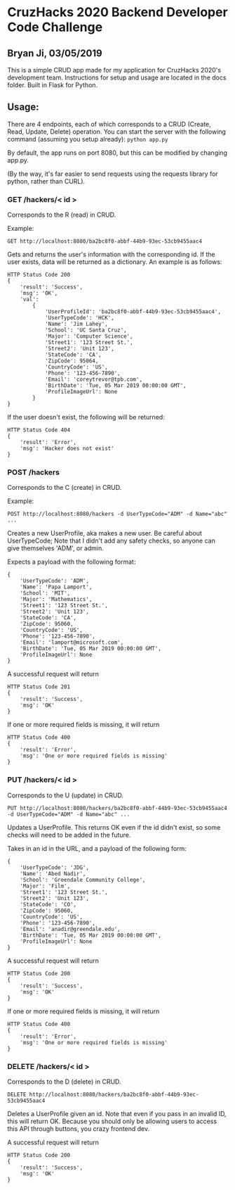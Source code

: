# CruzHacks 2020 Backend Developer Code Challenge
## Bryan Ji, 03/05/2019

This is a simple CRUD app made for my application for CruzHacks 2020's development team.
Instructions for setup and usage are located in the docs folder.
Built in Flask for Python.

## Usage:

There are 4 endpoints, each of which corresponds to a CRUD (Create, Read, Update, Delete) operation.
You can start the server with the following command (assuming you setup already):
```python app.py```

By default, the app runs on port 8080, but this can be modified by changing app.py.

(By the way, it's far easier to send requests using the requests library for python, rather than CURL).

### GET /hackers/&lt; id &gt;

Corresponds to the R (read) in CRUD.

Example:

```
GET http://localhost:8080/ba2bc8f0-abbf-44b9-93ec-53cb9455aac4
```

Gets and returns the user's information with the corresponding id. If the user exists, data will be returned as a dictionary.
An example is as follows:

```
HTTP Status Code 200
{
    'result': 'Success',
    'msg': 'OK',
    'val':
        {
            'UserProfileId': 'ba2bc8f0-abbf-44b9-93ec-53cb9455aac4',
            'UserTypeCode': 'HCK',
            'Name': 'Jim Lahey',
            'School': 'UC Santa Cruz',
            'Major': 'Computer Science',
            'Street1': '123 Street St.',
            'Street2': 'Unit 123',
            'StateCode': 'CA',
            'ZipCode': 95064,
            'CountryCode': 'US',
            'Phone': '123-456-7890',
            'Email': 'coreytrevor@tpb.com',
            'BirthDate': 'Tue, 05 Mar 2019 00:00:00 GMT',
            'ProfileImageUrl': None
        }
}
```

If the user doesn't exist, the following will be returned:

```
HTTP Status Code 404
{
    'result': 'Error',
    'msg': 'Hacker does not exist'
}
```

### POST /hackers

Corresponds to the C (create) in CRUD.

Example:

```
POST http://localhost:8080/hackers -d UserTypeCode="ADM" -d Name="abc" ...
```

Creates a new UserProfile, aka makes a new user. Be careful about UserTypeCode; Note that I didn't add any safety checks, so anyone can give themselves 'ADM', or admin. 

Expects a payload with the following format:

```
{
    'UserTypeCode': 'ADM',
    'Name': 'Papa Lamport',
    'School': 'MIT',
    'Major': 'Mathematics',
    'Street1': '123 Street St.',
    'Street2': 'Unit 123',
    'StateCode': 'CA',
    'ZipCode': 95060,
    'CountryCode': 'US',
    'Phone': '123-456-7890',
    'Email': 'lamport@microsoft.com',
    'BirthDate': 'Tue, 05 Mar 2019 00:00:00 GMT',
    'ProfileImageUrl': None
}
```

A successful request will return

```
HTTP Status Code 201
{
    'result': 'Success',
    'msg': 'OK'
}
```

If one or more required fields is missing, it will return

```
HTTP Status Code 400
{
    'result': 'Error',
    'msg': 'One or more required fields is missing'
}
```

### PUT /hackers/&lt; id &gt;

Corresponds to the U (update) in CRUD.

```
PUT http://localhost:8080/hackers/ba2bc8f0-abbf-44b9-93ec-53cb9455aac4 -d UserTypeCode="ADM" -d Name="abc" ...
```

Updates a UserProfile. This returns OK even if the id didn't exist, so some checks will need to be added in the future. 

Takes in an id in the URL, and a payload of the following form:

```
{
    'UserTypeCode': 'JDG',
    'Name': 'Abed Nadir',
    'School': 'Greendale Community College',
    'Major': 'Film',
    'Street1': '123 Street St.',
    'Street2': 'Unit 123',
    'StateCode': 'CO',
    'ZipCode': 95060,
    'CountryCode': 'US',
    'Phone': '123-456-7890',
    'Email': 'anadir@greendale.edu',
    'BirthDate': 'Tue, 05 Mar 2019 00:00:00 GMT',
    'ProfileImageUrl': None
}
```

A successful request will return

```
HTTP Status Code 200
{
    'result': 'Success',
    'msg': 'OK'
}
```

If one or more required fields is missing, it will return

```
HTTP Status Code 400
{
    'result': 'Error',
    'msg': 'One or more required fields is missing'
}
```

### DELETE /hackers/&lt; id &gt;

Corresponds to the D (delete) in CRUD.

```
DELETE http://localhost:8080/hackers/ba2bc8f0-abbf-44b9-93ec-53cb9455aac4
```

Deletes a UserProfile given an id. Note that even if you pass in an invalid ID, this will return OK. Because you should only be allowing users to access this API through buttons, you crazy frontend dev.

A successful request will return

```
HTTP Status Code 200
{
    'result': 'Success',
    'msg': 'OK'
}
```
